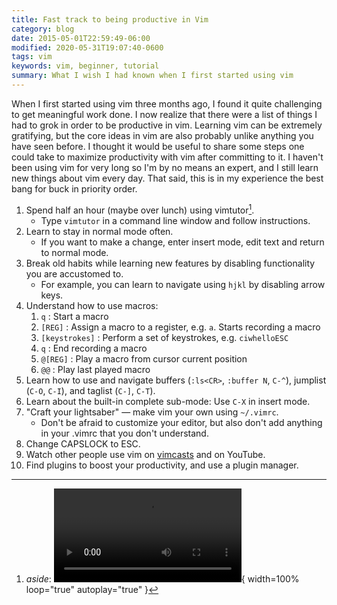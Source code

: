 ```yaml
---
title: Fast track to being productive in Vim
category: blog
date: 2015-05-01T22:59:49-06:00
modified: 2020-05-31T19:07:40-0600
tags: vim
keywords: vim, beginner, tutorial
summary: What I wish I had known when I first started using vim
---
```


When I first started using vim three months ago, I found it quite challenging to get meaningful work done.
I now realize that there were a list of things I had to grok in order to be productive in vim.
Learning vim can be extremely gratifying, but the core ideas in vim are also probably unlike anything you have seen before.
I thought it would be useful to share some steps one could take to maximize productivity with vim after committing to it.
I haven't been using vim for very long so I'm by no means an expert, and I still learn new things about vim every day.
That said, this is in my experience the best bang for buck in priority order.

1. Spend half an hour (maybe over lunch) using vimtutor[^vimtutor].
    - Type `vimtutor` in a command line window and follow instructions.
1. Learn to stay in normal mode often.
    - If you want to make a change, enter insert mode, edit text and return to normal mode.
1. Break old habits while learning new features by disabling functionality you are accustomed to.
    - For example, you can learn to navigate using `hjkl` by disabling arrow keys.
1. Understand how to use macros:
    1. `q` : Start a macro
    1. `[REG]` : Assign a macro to a register, e.g. `a`. Starts recording a macro
    1. `[keystrokes]` : Perform a set of keystrokes, e.g. `ciwhelloESC`
    1. `q` : End recording a macro
    1. `@[REG]` : Play a macro from cursor current position
    1. `@@` : Play last played macro
1. Learn how to use and navigate buffers (`:ls<CR>`, `:buffer N`, `C-^`), jumplist (`C-O`, `C-I`), and taglist (`C-]`, `C-T`).
1. Learn about the built-in complete sub-mode: Use `C-X` in insert mode.
1. "Craft your lightsaber" — make vim your own using `~/.vimrc`.
    - Don't be afraid to customize your editor, but also don't add anything in your .vimrc
      that you don't understand.
1. Change CAPSLOCK to ESC.
1. Watch other people use vim on [vimcasts](https://vimcasts.org) and on YouTube.
1. Find plugins to boost your productivity, and use a plugin manager.

[^vimtutor]: _aside_: ![vimtutor](videos/vimtutor.webm){ width=100% loop="true" autoplay="true" }
